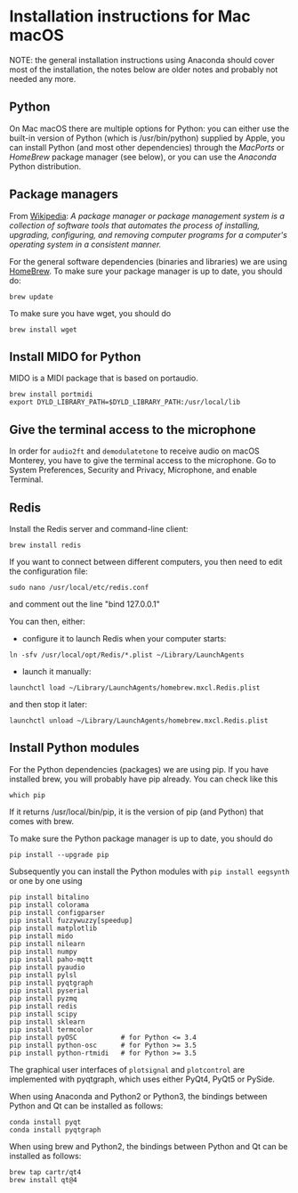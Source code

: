 # Installation instructions for Mac macOS

NOTE: the general installation instructions using Anaconda should cover most of the installation, the notes below are older notes and probably not needed any more.

## Python

On Mac macOS there are multiple options for Python: you can either use the built-in version of Python (which is /usr/bin/python) supplied by Apple, you can install Python (and most other dependencies) through the _MacPorts_ or _HomeBrew_ package manager (see below), or you can use the _Anaconda_ Python distribution.

## Package managers

From [Wikipedia](https://en.wikipedia.org/wiki/Package_manager): _A package manager or package management system is a collection of software tools that automates the process of installing, upgrading, configuring, and removing computer programs for a computer's operating system in a consistent manner._

For the general software dependencies (binaries and libraries) we are using [HomeBrew](http://brew.sh). To make sure your package manager is up to date, you should do:

```
brew update
```

To make sure you have wget, you should do

```
brew install wget
```

## Install MIDO for Python

MIDO is a MIDI package that is based on portaudio.

```
brew install portmidi
export DYLD_LIBRARY_PATH=$DYLD_LIBRARY_PATH:/usr/local/lib
```

## Give the terminal access to the microphone

In order for `audio2ft` and `demodulatetone` to receive audio on macOS Monterey, you have to give the terminal access to the microphone. Go to System Preferences, Security and Privacy, Microphone, and enable Terminal.

## Redis

Install the Redis server and command-line client:

```
brew install redis
```

If you want to connect between different computers, you then need to edit the configuration file:

```
sudo nano /usr/local/etc/redis.conf
```

and comment out the line "bind 127.0.0.1"

You can then, either:

- configure it to launch Redis when your computer starts:

```
ln -sfv /usr/local/opt/Redis/*.plist ~/Library/LaunchAgents
```

- launch it manually:

```
launchctl load ~/Library/LaunchAgents/homebrew.mxcl.Redis.plist
```

and then stop it later:

```
launchctl unload ~/Library/LaunchAgents/homebrew.mxcl.Redis.plist
```

## Install Python modules

For the Python dependencies (packages) we are using pip. If you have installed brew, you will probably have pip already. You can check like this

```
which pip
```

If it returns /usr/local/bin/pip, it is the version of pip (and Python) that comes with brew.

To make sure the Python package manager is up to date, you should do

```
pip install --upgrade pip
```

Subsequently you can install the Python modules with `pip install eegsynth` or one by one using

```
pip install bitalino
pip install colorama
pip install configparser
pip install fuzzywuzzy[speedup]
pip install matplotlib
pip install mido
pip install nilearn
pip install numpy
pip install paho-mqtt  
pip install pyaudio
pip install pylsl
pip install pyqtgraph
pip install pyserial
pip install pyzmq
pip install redis
pip install scipy
pip install sklearn
pip install termcolor
pip install pyOSC           # for Python <= 3.4
pip install python-osc      # for Python >= 3.5
pip install python-rtmidi   # for Python >= 3.5
```

The graphical user interfaces of `plotsignal` and `plotcontrol` are implemented with pyqtgraph, which uses either PyQt4, PyQt5 or PySide.

When using Anaconda and Python2 or Python3, the bindings between Python and Qt can be installed as follows:

```
conda install pyqt
conda install pyqtgraph
```

When using brew and Python2, the bindings between Python and Qt can be installed as follows:

```
brew tap cartr/qt4
brew install qt@4
```
